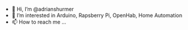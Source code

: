 - 👋 Hi, I’m @adrianshurmer
- 👀 I’m interested in Arduino, Rapsberry Pi, OpenHab, Home Automation
- 📫 How to reach me ... 

<!---
adrianshurmer/adrianshurmer is a ✨ special ✨ repository because its `README.md` (this file) appears on your GitHub profile.
You can click the Preview link to take a look at your changes.
--->
